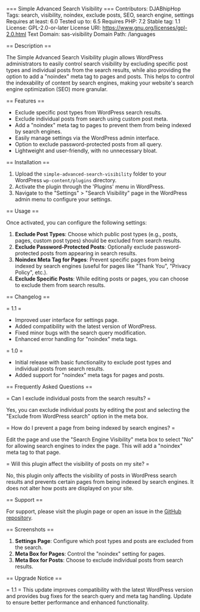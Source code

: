 === Simple Advanced Search Visibility ===
Contributors: DJABhipHop
Tags: search, visibility, noindex, exclude posts, SEO, search engine, settings
Requires at least: 6.0
Tested up to: 6.5
Requires PHP: 7.2
Stable tag: 1.1
License: GPL-2.0-or-later
License URI: https://www.gnu.org/licenses/gpl-2.0.html
Text Domain: sas-visibility
Domain Path: /languages

== Description ==

The Simple Advanced Search Visibility plugin allows WordPress administrators to easily control search visibility by excluding specific post types and individual posts from the search results, while also providing the option to add a "noindex" meta tag to pages and posts. This helps to control the indexability of content by search engines, making your website's search engine optimization (SEO) more granular.

== Features ==

- Exclude specific post types from WordPress search results.
- Exclude individual posts from search using custom post meta.
- Add a "noindex" meta tag to pages to prevent them from being indexed by search engines.
- Easily manage settings via the WordPress admin interface.
- Option to exclude password-protected posts from all query.
- Lightweight and user-friendly, with no unnecessary bloat.

== Installation ==

1. Upload the `simple-advanced-search-visibility` folder to your WordPress `wp-content/plugins` directory.
2. Activate the plugin through the 'Plugins' menu in WordPress.
3. Navigate to the "Settings" > "Search Visibility" page in the WordPress admin menu to configure your settings.

== Usage ==

Once activated, you can configure the following settings:

1. **Exclude Post Types**: Choose which public post types (e.g., posts, pages, custom post types) should be excluded from search results.
2. **Exclude Password-Protected Posts**: Optionally exclude password-protected posts from appearing in search results.
3. **Noindex Meta Tag for Pages**: Prevent specific pages from being indexed by search engines (useful for pages like "Thank You", "Privacy Policy", etc.).
4. **Exclude Specific Posts**: While editing posts or pages, you can choose to exclude them from search results.

== Changelog ==

= 1.1 =
* Improved user interface for settings page.
* Added compatibility with the latest version of WordPress.
* Fixed minor bugs with the search query modification.
* Enhanced error handling for "noindex" meta tags.

= 1.0 =
* Initial release with basic functionality to exclude post types and individual posts from search results.
* Added support for "noindex" meta tags for pages and posts.

== Frequently Asked Questions ==

= Can I exclude individual posts from the search results? =

Yes, you can exclude individual posts by editing the post and selecting the "Exclude from WordPress search" option in the meta box.

= How do I prevent a page from being indexed by search engines? =

Edit the page and use the "Search Engine Visibility" meta box to select "No" for allowing search engines to index the page. This will add a "noindex" meta tag to that page.

= Will this plugin affect the visibility of posts on my site? =

No, this plugin only affects the visibility of posts in WordPress search results and prevents certain pages from being indexed by search engines. It does not alter how posts are displayed on your site.

== Support ==

For support, please visit the plugin page or open an issue in the [GitHub repository](https://github.com/your-repository-link).

== Screenshots ==

1. **Settings Page**: Configure which post types and posts are excluded from the search.
2. **Meta Box for Pages**: Control the "noindex" setting for pages.
3. **Meta Box for Posts**: Choose to exclude individual posts from search results.

== Upgrade Notice ==

= 1.1 =
This update improves compatibility with the latest WordPress version and provides bug fixes for the search query and meta tag handling. Update to ensure better performance and enhanced functionality.
